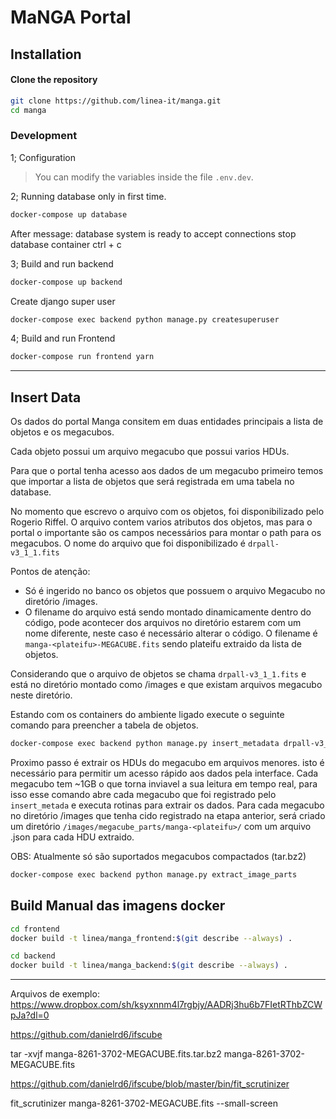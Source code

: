 # MaNGA Portal

## Installation

#### Clone the repository

```bash
git clone https://github.com/linea-it/manga.git
cd manga
```

### Development

1; Configuration

> You can modify the variables inside the file `.env.dev`.

2; Running database only in first time.

```bash
docker-compose up database
```

After message: database system is ready to accept connections
stop database container ctrl + c

3; Build and run backend

```bash
docker-compose up backend
```

Create django super user

```bash
docker-compose exec backend python manage.py createsuperuser
```

4; Build and run Frontend

```bash
docker-compose run frontend yarn
```

---

## Insert Data

Os dados do portal Manga consitem em duas entidades principais a lista de objetos e os megacubos.

Cada objeto possui um arquivo megacubo que possui varios HDUs.

Para que o portal tenha acesso aos dados de um megacubo primeiro temos que importar a lista de objetos que será registrada em uma tabela no database.

No momento que escrevo o arquivo com os objetos, foi disponibilizado pelo Rogerio Riffel.
O arquivo contem varios atributos dos objetos, mas para o portal o importante são os campos necessários para montar o path para os megacubos. O nome do arquivo que foi disponibilizado é `drpall-v3_1_1.fits`

Pontos de atenção:

- Só é ingerido no banco os objetos que possuem o arquivo Megacubo no diretório /images.
- O filename do arquivo está sendo montado dinamicamente dentro do código, pode acontecer dos arquivos no diretório estarem com um nome diferente, neste caso é necessário alterar o código. O filename é `manga-<plateifu>-MEGACUBE.fits` sendo plateifu extraido da lista de objetos.

Considerando que o arquivo de objetos se chama `drpall-v3_1_1.fits` e está no diretório montado como /images e que existam arquivos megacubo neste diretório.

Estando com os containers do ambiente ligado execute o seguinte comando para preencher a tabela de objetos.

```bash
docker-compose exec backend python manage.py insert_metadata drpall-v3_1_1.fits
```

Proximo passo é extrair os HDUs do megacubo em arquivos menores. isto é necessário para permitir um acesso rápido aos dados pela interface. Cada megacubo tem ~1GB o que torna inviavel a sua leitura em tempo real, para isso esse comando abre cada megacubo que foi registrado pelo `insert_metada` e executa rotinas para extrair os dados. Para cada megacubo no diretório /images que tenha cido registrado na etapa anterior, será criado um diretório `/images/megacube_parts/manga-<plateifu>/` com um arquivo .json para cada HDU extraido.

OBS: Atualmente só são suportados megacubos compactados (tar.bz2)

```bash
docker-compose exec backend python manage.py extract_image_parts
```

## Build Manual das imagens docker

```bash
cd frontend
docker build -t linea/manga_frontend:$(git describe --always) .
```

```bash
cd backend
docker build -t linea/manga_backend:$(git describe --always) .
```

<!-- Download SDSS Images
This will download the SDSS image by the object's RA and Dec.
You can check the images in here: <http://skyserver.sdss.org/dr16/en/tools/chart/image.aspx>.
Executar o seguinte comando para baixar as imagens para cada objeto.

```bash
docker-compose exec backend python manage.py download_sdss_images
``` -->

---
Arquivos de exemplo: https://www.dropbox.com/sh/ksyxnnm4l7rgbjy/AADRj3hu6b7FIetRThbZCWpJa?dl=0


https://github.com/danielrd6/ifscube

tar -xvjf manga-8261-3702-MEGACUBE.fits.tar.bz2 manga-8261-3702-MEGACUBE.fits

https://github.com/danielrd6/ifscube/blob/master/bin/fit_scrutinizer

fit_scrutinizer manga-8261-3702-MEGACUBE.fits --small-screen

